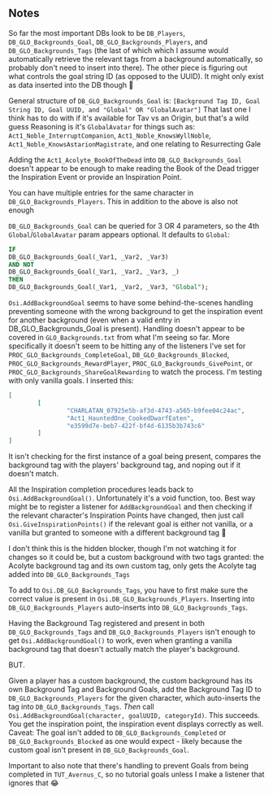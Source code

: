## Notes

So far the most important DBs look to be `DB_Players`, `DB_GLO_Backgrounds_Goal`, `DB_GLO_Backgrounds_Players`, and `DB_GLO_Backgrounds_Tags` (the last of which which I assume would automatically 
retrieve the relevant tags from a background automatically, so probably don't need to insert into there). The other piece is figuring out what controls the goal string ID (as opposed to 
the UUID). It might only exist as data inserted into the DB though 🤔

General structure of `DB_GLO_Backgrounds_Goal` is: `[Background Tag ID, Goal String ID, Goal UUID, and "Global" OR "GlobalAvatar"]`
That last one I think has to do with if it's available for Tav vs an Origin, but that's a wild guess
Reasoning is it's `GlobalAvatar` for things such as: `Act1_Noble_InterruptCompanion`, `Act1_Noble_KnowsWyllNoble`, `Act1_Noble_KnowsAstarionMagistrate`, and one relating to Resurrecting Gale

Adding the `Act1_Acolyte_BookOfTheDead` into `DB_GLO_Backgrounds_Goal` doesn't appear to be enough to make reading the Book of the Dead trigger the Inspiration Event or provide an Inspiration
Point.

You can have multiple entries for the same character in `DB_GLO_Backgrounds_Players`. This in addition to the above is also not enough

`DB_GLO_Backgrounds_Goal` can be queried for 3 OR 4 parameters, so the 4th `Global`/`GlobalAvatar` param appears optional. It defaults to `Global`:
```sql
IF
DB_GLO_Backgrounds_Goal(_Var1, _Var2, _Var3)
AND NOT
DB_GLO_Backgrounds_Goal(_Var1, _Var2, _Var3, _)
THEN
DB_GLO_Backgrounds_Goal(_Var1, _Var2, _Var3, "Global");
```

`Osi.AddBackgroundGoal` seems to have some behind-the-scenes handling preventing someone with the wrong background to get the inspiration event for another background (even when a valid
entry in DB_GLO_Backgrounds_Goal is present). Handling doesn't appear to be covered in `GLO_Backgrounds.txt` from what I'm seeing so far. More specifically it doesn't seem to be hitting
any of the listeners I've set for `PROC_GLO_Backgrounds_CompleteGoal`, `DB_GLO_Backgrounds_Blocked`, `PROC_GLO_Backgrounds_RewardPlayer`, `PROC_GLO_Backgrounds_GivePoint`, or
`PROC_GLO_Backgrounds_ShareGoalRewarding` to watch the process. I'm testing with only vanilla goals. I inserted this:
```json
[
        [
                "CHARLATAN_07925e5b-af3d-4743-a565-b9fee04c24ac",
                "Act1_HauntedOne_CookedDwarfEaten",
                "e3599d7e-beb7-422f-bf4d-6135b3b743c6"
        ]
]
```

It isn't checking for the first instance of a goal being present, compares the background tag with the players' background tag, and noping out if it doesn't match.

All the Inspiration completion procedures leads back to `Osi.AddBackgroundGoal()`.  Unfortunately it's a void function, too. Best way might be to register a listener for `AddBackgroundGoal`
and then checking if the relevant character's Inspiration Points have changed, then just call `Osi.GiveInspirationPoints()` if the relevant goal is either not vanilla, or a vanilla but
granted to someone with a different background tag 🤔

I don't think this is the hidden blocker, though I'm not watching it for changes so it could be, but a custom background with two tags granted: the Acolyte background tag and its own custom tag,
only gets the Acolyte tag added into `DB_GLO_Backgrounds_Tags`

To add to `Osi.DB_GLO_Backgrounds_Tags`, you have to first make sure the correct value is present in `Osi.DB_GLO_Backgrounds_Players`. Inserting into `DB_GLO_Backgrounds_Players` auto-inserts into `DB_GLO_Backgrounds_Tags`.

Having the Background Tag registered and present in both `DB_GLO_Backgrounds_Tags` and `DB_GLO_Backgrounds_Players` isn't enough to get `Osi.AddBackgroundGoal()` to work, even when granting a vanilla
background tag that doesn't actually match the player's background.

BUT.

Given a player has a custom background, the custom background has its own Background Tag and Background Goals, add the Background Tag ID to `DB_GLO_Backgrounds_Players` for the given character, which
auto-inserts the tag into `DB_GLO_Backgrounds_Tags`. _Then_ call `Osi.AddBackgroundGoal(character, goalUUID, categoryId)`. This succeeds. You get the inspiration point, the inspiration event displays
correctly as well. Caveat: The goal isn't added to `DB_GLO_Backgrounds_Completed` or `DB_GLO_Backgrounds_Blocked` as one would expect - likely because the custom goal isn't present in 
`DB_GLO_Backgrounds_Goal`.

Important to also note that there's handling to prevent Goals from being completed in `TUT_Avernus_C`, so no tutorial goals unless I make a listener that ignores that 😂
